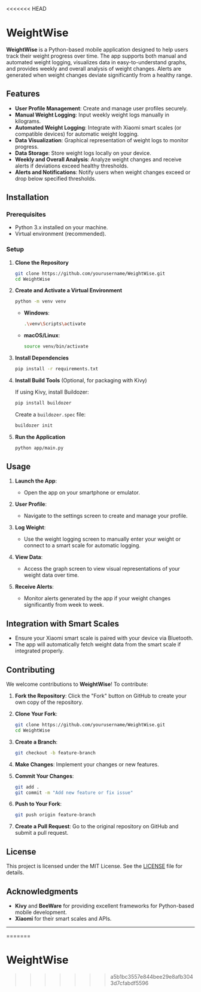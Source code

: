 <<<<<<< HEAD
# WeightWise

**WeightWise** is a Python-based mobile application designed to help users track their weight progress over time. The app supports both manual and automated weight logging, visualizes data in easy-to-understand graphs, and provides weekly and overall analysis of weight changes. Alerts are generated when weight changes deviate significantly from a healthy range.

## Features

- **User Profile Management**: Create and manage user profiles securely.
- **Manual Weight Logging**: Input weekly weight logs manually in kilograms.
- **Automated Weight Logging**: Integrate with Xiaomi smart scales (or compatible devices) for automatic weight logging.
- **Data Visualization**: Graphical representation of weight logs to monitor progress.
- **Data Storage**: Store weight logs locally on your device.
- **Weekly and Overall Analysis**: Analyze weight changes and receive alerts if deviations exceed healthy thresholds.
- **Alerts and Notifications**: Notify users when weight changes exceed or drop below specified thresholds.

## Installation

### Prerequisites

- Python 3.x installed on your machine.
- Virtual environment (recommended).

### Setup

1. **Clone the Repository**

   ```bash
   git clone https://github.com/yourusername/WeightWise.git
   cd WeightWise
   ```

2. **Create and Activate a Virtual Environment**

   ```bash
   python -m venv venv
   ```

   - **Windows**:

     ```bash
     .\venv\Scripts\activate
     ```

   - **macOS/Linux**:

     ```bash
     source venv/bin/activate
     ```

3. **Install Dependencies**

   ```bash
   pip install -r requirements.txt
   ```

4. **Install Build Tools** (Optional, for packaging with Kivy)

   If using Kivy, install Buildozer:

   ```bash
   pip install buildozer
   ```

   Create a `buildozer.spec` file:

   ```bash
   buildozer init
   ```

5. **Run the Application**

   ```bash
   python app/main.py
   ```

## Usage

1. **Launch the App**:
   - Open the app on your smartphone or emulator.

2. **User Profile**:
   - Navigate to the settings screen to create and manage your profile.

3. **Log Weight**:
   - Use the weight logging screen to manually enter your weight or connect to a smart scale for automatic logging.

4. **View Data**:
   - Access the graph screen to view visual representations of your weight data over time.

5. **Receive Alerts**:
   - Monitor alerts generated by the app if your weight changes significantly from week to week.

## Integration with Smart Scales

- Ensure your Xiaomi smart scale is paired with your device via Bluetooth.
- The app will automatically fetch weight data from the smart scale if integrated properly.

## Contributing

We welcome contributions to **WeightWise**! To contribute:

1. **Fork the Repository**: Click the "Fork" button on GitHub to create your own copy of the repository.

2. **Clone Your Fork**:

   ```bash
   git clone https://github.com/yourusername/WeightWise.git
   cd WeightWise
   ```

3. **Create a Branch**:

   ```bash
   git checkout -b feature-branch
   ```

4. **Make Changes**: Implement your changes or new features.

5. **Commit Your Changes**:

   ```bash
   git add .
   git commit -m "Add new feature or fix issue"
   ```

6. **Push to Your Fork**:

   ```bash
   git push origin feature-branch
   ```

7. **Create a Pull Request**: Go to the original repository on GitHub and submit a pull request.

## License

This project is licensed under the MIT License. See the [LICENSE](LICENSE) file for details.

## Acknowledgments

- **Kivy** and **BeeWare** for providing excellent frameworks for Python-based mobile development.
- **Xiaomi** for their smart scales and APIs.

---
=======
# WeightWise
>>>>>>> a5b1bc3557e844bee29e8afb3043d7cfabdf5596
